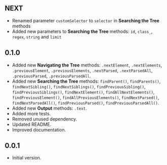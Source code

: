 ## NEXT

- Renamed parameter `customSelector` to `selector` in **Searching the Tree** methods
- Added new parameters to **Searching the Tree** methods: `id`, `class_`, `regex`, 
`string` and `limit`  

## 0.1.0

- Added new **Navigating the Tree** methods: `.nextElement`, `.nextElements`, `.previousElement`,
  `.previousElements`, `.nextParsed`, `.nextParsedAll`, `.previousParsed`, `.previousParsedAll`.
- Added new **Searching the Tree** methods: `findParent()`, `findParents()`, `findNextSibling()`,
  `findNextSiblings()`, `findPreviousSibling()`, `findPreviousSiblings()`,
  `findNextElement()`, `findAllNextElements()`, `findPreviousElement()`, `findAllPreviousElements()`,
  `findNextParsed()`, `findNextParsedAll()`, `findPreviousParsed()`, `findPreviousParsedAll()`.
- Added new **Output** methods: `.text`.
- Added more tests. 
- Removed unused dependency.
- Updated README.  
- Improved documentation.

## 0.0.1

- Initial version.
